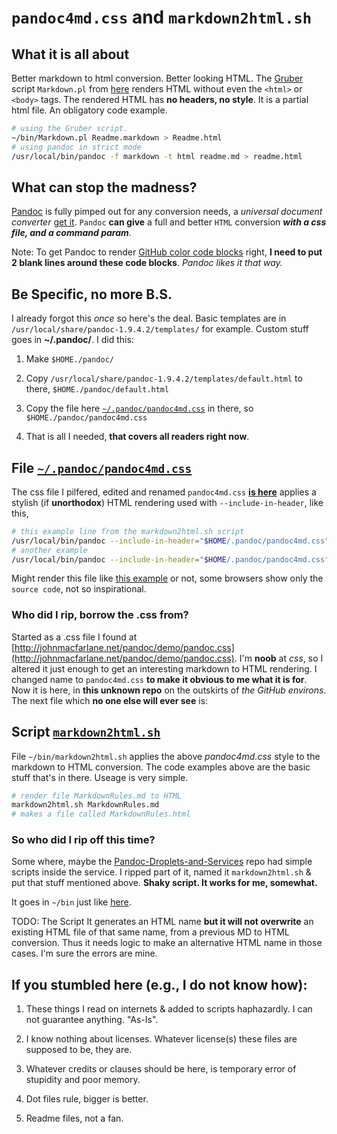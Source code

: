 `pandoc4md.css` and `markdown2html.sh`
====================================

## What it is all about

Better markdown to html conversion. Better looking HTML.
The [Gruber](http://daringfireball.net/projects/markdown/) script `Markdown.pl` 
from [here](http://daringfireball.net/projects/downloads/Markdown_1.0.1.zip) renders HTML without even the `<html>` or `<body>` tags. The rendered HTML has __no headers, no style__. It is a partial html file. An obligatory code example.


``` bash
# using the Gruber script.
~/bin/Markdown.pl Readme.markdown > Readme.html
# using pandoc in strict mode
/usr/local/bin/pandoc -f markdown -t html readme.md > readme.html
```


## What can stop the madness?


[Pandoc](http://johnmacfarlane.net/pandoc/installing.html) is fully pimped
out for any conversion needs, a _universal document converter_ [get it](http://johnmacfarlane.net/pandoc/).
`Pandoc` __can give__ a full and better `HTML` conversion ___with a css file, and a command param___. 


Note: To get Pandoc to render [GitHub color code blocks](https://github.com/blog/832-rolling-out-the-redcarpet) right, __I need to put 2 blank lines around these code blocks__. _Pandoc likes it that way._


## Be Specific, no more B.S.


I already forgot this _once_ so here's the deal. Basic templates are in `/usr/local/share/pandoc-1.9.4.2/templates/` for example. Custom stuff goes in __~/.pandoc/__. I did this:

1. Make `$HOME./pandoc/`

2. Copy `/usr/local/share/pandoc-1.9.4.2/templates/default.html` to there, `$HOME./pandoc/default.html`

3. Copy the file here [`~/.pandoc/pandoc4md.css`](https://github.com/Angles/some-scripts/blob/master/.pandoc/pandoc4md.css) in there, so `$HOME./pandoc/pandoc4md.css`

4. That is all I needed, __that covers all readers right now__. 

## File [`~/.pandoc/pandoc4md.css`](https://github.com/Angles/some-scripts/blob/master/.pandoc/pandoc4md.css)


The css file I pilfered, edited and renamed `pandoc4md.css` [__is here__](https://github.com/Angles/some-scripts/blob/master/.pandoc/pandoc4md.css) applies a stylish (if __unorthodox__) HTML rendering used with `--include-in-header`, like this,


``` bash
# this example line from the markdown2html.sh script
/usr/local/bin/pandoc --include-in-header="$HOME/.pandoc/pandoc4md.css" -t html -o "$output" "$file"
# another example
/usr/local/bin/pandoc --include-in-header="$HOME/.pandoc/pandoc4md.css" -t html "$mdfile" > "$htmlfile"
```


Might render this file like [this example](https://github.com/Angles/some-scripts/raw/master/pandoc4md.sample.html) or not, some browsers show only the `source code`, not so inspirational.


### Who did I rip, borrow the .css from?


Started as a .css file I found at  [http://johnmacfarlane.net/pandoc/demo/pandoc.css](http://johnmacfarlane.net/pandoc/demo/pandoc.css).
I'm __noob__ at _css_, so I altered it just enough to get an interesting
markdown to HTML rendering. I changed name to `pandoc4md.css` __to make it obvious to me what it is for__. 
Now it is here, in __this unknown repo__ on the outskirts of _the GitHub environs_. The next file which __no one else will ever see__ is:


## Script [`markdown2html.sh`](https://github.com/Angles/some-scripts/blob/master/bin/markdown2html.sh)

File `~/bin/markdown2html.sh` applies the above _pandoc4md.css_ style to the markdown to HTML conversion. The code examples above are the basic stuff that's in there. Useage is very simple.


``` bash
# render file MarkdownRules.md to HTML 
markdown2html.sh MarkdownRules.md
# makes a file called MarkdownRules.html
```


### So who did I rip off this time?


Some where, maybe the [Pandoc-Droplets-and-Services](https://github.com/dsanson/Pandoc-Droplets-and-Services) repo had simple scripts inside the service. I ripped part of it, named it `markdown2html.sh` &amp; put that stuff mentioned above. __Shaky script.  It works for me, somewhat.__

It goes in `~/bin` just like [here](https://github.com/Angles/some-scripts/blob/master/bin/markdown2html.sh). 


TODO: The Script It generates an HTML name __but it will not overwrite__ an existing HTML file of that same name, from a previous MD to HTML conversion. Thus it needs logic to make an alternative HTML name in those cases.
I'm sure the errors are mine.



If you stumbled here (e.g., I do not know how): 
--------------------------------------------

1.  These things I read on internets &amp; added to scripts haphazardly.
    I can not guarantee anything. "As-Is".

3.  I know nothing about licenses. Whatever license(s) these files are supposed to be, they are.

5.  Whatever credits or clauses should be here, is temporary error of stupidity and poor memory.

7.  Dot files rule, bigger is better.

9.  Readme files, not a fan.


